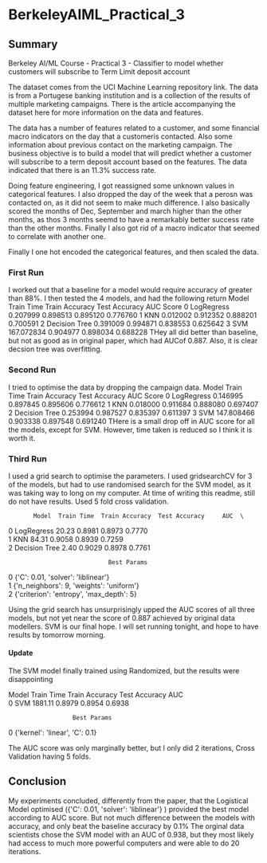 # BerkeleyAIML_Practical_3
## Summary
Berkeley AI/ML Course - Practical 3 - Classifier to model whether customers will subscribe to Term Limit deposit account 

The dataset comes from the UCI Machine Learning repository link. The data is from a Portugese banking institution and is a collection of the results of multiple marketing campaigns. There is the article accompanying the dataset here for more information on the data and features.

The data has a number of features related to a customer, and some financial macro indicators on the day that a customeris contacted. Also some information about previous contact on the marketing campaign. The business objective is to build a model that will predict whether a customer will subscribe to a term deposit account based on the features. The data indicated that there is an 11.3% success rate.

Doing feature engineering, I got reassigned some unknown values in categorical features. I also dropped the day of the week that a perosn was contacted on, as it did not seem to make much difference. I also basically scored the months of Dec, September and march higher than the other months, as thos 3 months seemd to have a remarkably better success rate than the other months. Finally I also got rid of a macro indicator that seemed to correlate with another one.

Finally I one hot encoded the categorical features, and then scaled the data.

### First Run
I worked out that a baseline for a model would require accuracy of greater than 88%. I then tested the 4 models, and had the following return
           Model  Train Time  Train Accuracy  Test Accuracy  AUC Score
0     LogRegress    0.207999        0.898513       0.895120   0.776760
1            KNN    0.012002        0.912352       0.888201   0.700591
2  Decision Tree    0.391009        0.994871       0.838553   0.625642
3            SVM  167.072834        0.904977       0.898034   0.688228
THey all did better than baseline, but not as good as in original paper, which had AUCof 0.887. Also, it is clear decsion tree was overfitting.

### Second Run
I tried to optimise the data by dropping the campaign data. 
           Model  Train Time  Train Accuracy  Test Accuracy  AUC Score
0     LogRegress    0.146995        0.897845       0.895606   0.776612
1            KNN    0.018000        0.911684       0.888080   0.697407
2  Decision Tree    0.253994        0.987527       0.835397   0.611397
3            SVM  147.808466        0.903338       0.897548   0.691240
THere is a small drop off in AUC score for all the models, except for SVM. However, time taken is reduced so I think it is worth it.

### Third Run
I used a grid search to optimise the parameters. I used gridsearchCV for 3 of the models, but had to use randomised search for the SVM model, as it was taking way to long on my computer. At time of writing this readme, still do not have results. Used 5 fold cross validation.

           Model  Train Time  Train Accuracy  Test Accuracy     AUC  \
0     LogRegress       20.23          0.8981         0.8973  0.7770   
1            KNN       84.31          0.9058         0.8939  0.7259   
2  Decision Tree        2.40          0.9029         0.8978  0.7761   

                                Best Params  
0        {'C': 0.01, 'solver': 'liblinear'}  
1  {'n_neighbors': 9, 'weights': 'uniform'}  
2  {'criterion': 'entropy', 'max_depth': 5}  

Using the grid search has unsurprisingly upped the AUC scores of all three models, but not yet near the score of 0.887 achieved by original data modellers. SVM is our final hope. I will set running tonight, and hope to have results by tomorrow morning.

#### Update
The SVM model finally trained using Randomized, but the results were disappointing

  Model  Train Time  Train Accuracy  Test Accuracy     AUC  \
0   SVM     1881.11          0.8979         0.8954  0.6938   

                      Best Params  
0  {'kernel': 'linear', 'C': 0.1}  

The AUC score was only marginally better, but I only did 2 iterations, Cross Validation having 5 folds.

## Conclusion
My experiments concluded, differently from the paper, that the Logistical Model optimised ({'C': 0.01, 'solver': 'liblinear'} ) provided the best model according to AUC score. But not much difference between the models with accuracy, and only beat the baseline accuracy by 0.1%
The orginal data scientists chose the SVM model with an AUC of 0.938, but they most likely had access to much more powerful computers and were able to do 20 iterations. 


